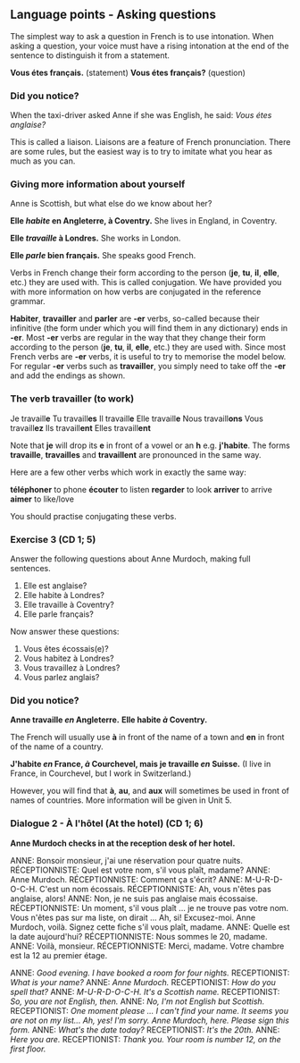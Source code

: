 ## Language points - Asking questions

The simplest way to ask a question in French is to use intonation. When asking a question, your voice must have a rising intonation at the end of the sentence to distinguish it from a statement.

**Vous étes français.** (statement)
**Vous étes français?** (question)

### Did you notice?

When the taxi-driver asked Anne if she was English, he said: _Vous étes anglaise?_

This is called a liaison. Liaisons are a feature of French pronunciation. There are some rules, but the easiest way is to try to imitate what you hear as much as you can.

### Giving more information about yourself

Anne is Scottish, but what else do we know about her?

**Elle _habite_ en Angleterre, à Coventry.**
She lives in England, in Coventry.

**Elle _travaille_ à Londres.**
She works in London.

**Elle _parle_ bien français.**
She speaks good French.

Verbs in French change their form according to the person (**je**, **tu**, **il**, **elle**, etc.) they are used with. This is called conjugation. We have provided you with more information on how verbs are conjugated in the reference grammar.

**Habiter**, **travailler** and **parler** are **-er** verbs, so-called because their infinitive (the form under which you will find them in any dictionary) ends in **-er**. Most **-er** verbs are regular in the way that they change their form according to the person (**je**, **tu**, **il**, **elle**, etc.) they are used with. Since most French verbs are **-er** verbs, it is useful to try to memorise the model below. For regular **-er** verbs such as **travailler**, you simply need to take off the **-er** and add the endings as shown.

### **The verb** travailler **(to work)**

Je travaill**e**
Tu travaill**es**
Il travaill**e**
Elle travaill**e**
Nous travaill**ons**
Vous travaill**ez**
Ils travaill**ent**
Elles travaill**ent**

Note that **je** will drop its **e** in front of a vowel or an **h** e.g. **j'habite**. The forms **travaille**, **travailles** and **travaillent** are pronounced in the same way.

Here are a few other verbs which work in exactly the same way:

**téléphoner** to phone
**écouter** to listen
**regarder** to look
**arriver** to arrive
**aimer** to like/love

You should practise conjugating these verbs.

### Exercise 3 (CD 1; 5)

Answer the following questions about Anne Murdoch, making full sentences.

1. Elle est anglaise?
2. Elle habite à Londres?
3. Elle travaille à Coventry?
4. Elle parle français?

Now answer these questions:

1. Vous êtes écossais(e)?
2. Vous habitez à Londres?
3. Vous travaillez à Londres?
4. Vous parlez anglais?

### Did you notice?

**Anne travaille _en_ Angleterre.**
**Elle habite _à_ Coventry.**

The French will usually use **à** in front of the name of a town and **en** in front of the name of a country.

**J'habite _en_ France, _à_ Courchevel, mais je travaille _en_ Suisse.** (I live in France, in Courchevel, but I work in Switzerland.)

However, you will find that **à**, **au**, and **aux** will sometimes be used in front of names of countries. More information will be given in Unit 5.

### Dialogue 2 - À l'hôtel (At the hotel) (CD 1; 6)

**Anne Murdoch checks in at the reception desk of her hotel.**

ANNE: Bonsoir monsieur, j'ai une réservation pour quatre nuits.
RÉCEPTIONNISTE: Quel est votre nom, s'il vous plaît, madame?
ANNE: Anne Murdoch.
RÉCEPTIONNISTE: Comment ça s'écrit?
ANNE: M-U-R-D-O-C-H. C'est un nom écossais.
RÉCEPTIONNISTE: Ah, vous n'êtes pas anglaise, alors!
ANNE: Non, je ne suis pas anglaise mais écossaise.
RÉCEPTIONNISTE: Un moment, s'il vous plaît ... je ne trouve pas votre nom. Vous n'êtes pas sur ma liste, on dirait ... Ah, si! Excusez-moi. Anne Murdoch, voilà. Signez cette fiche s'il vous plaît, madame.
ANNE: Quelle est la date aujourd'hui?
RÉCEPTIONNISTE: Nous sommes le 20, madame.
ANNE: Voilà, monsieur.
RÉCEPTIONNISTE: Merci, madame. Votre chambre est la 12 au premier étage.

ANNE: _Good evening. I have booked a room for four nights._
RECEPTIONIST: _What is your name?_
ANNE: _Anne Murdoch._
RECEPTIONIST: _How do you spell that?_
ANNE: _M-U-R-D-O-C-H. It's a Scottish name._
RECEPTIONIST: _So, you are not English, then._
ANNE: _No, I'm not English but Scottish._
RECEPTIONIST: _One moment please ... I can't find your name. It seems you are not on my list... Ah, yes! I'm sorry. Anne Murdoch, here. Please sign this form._
ANNE: _What's the date today?_
RECEPTIONIST: _It's the 20th._
ANNE: _Here you are._
RECEPTIONIST: _Thank you. Your room is number 12, on the first floor._
